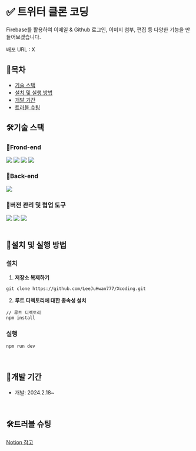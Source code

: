 # ✅ 트위터 클론 코딩
Firebase를 활용하여 이메일 & Github 로그인, 이미지 첨부, 편집 등 다양한 기능을 만들어보겠습니다.

배포 URL : X

## 📃목차
- [기술 스택](#기술-스택)
- [설치 및 실행 방법](#설치-및-실행-방법)
- [개발 기간](#개발-기간)
- [트러블 슈팅](#트러블-슈팅)

## 🛠기술 스택

### 📌Frond-end

<div style={{display: "flex"}}>
<img src="https://img.shields.io/badge/React-61DAFB?style=for-the-badge&logo=React&logoColor=black">
<img src="https://img.shields.io/badge/TypeScript-3178C6?style=for-the-badge&logo=TypeScript&logoColor=white">
<img src="https://img.shields.io/badge/Styled--Components-DB7093?style=for-the-badge&logo=styled-components&logoColor=white">
<img src="https://img.shields.io/badge/React--Query-FF4154?style=for-the-badge&logo=React-Query&logoColor=white">
</div>

### 📌Back-end
<div style={{display: "flex"}}>
<img src="https://img.shields.io/badge/Firebase-111111?style=for-the-badge&logo=Firebase&logoColor=red">
</div>

### 📌버전 관리 및 협업 도구

<div style={{display: "flex"}}>
<img src="https://img.shields.io/badge/Git-F05032?style=for-the-badge&logo=Git&logoColor=white">
<img src="https://img.shields.io/badge/GitHub-181717?style=for-the-badge&logo=GitHub&logoColor=white">
<img src="https://img.shields.io/badge/Notion-000000?style=for-the-badge&logo=Notion&logoColor=white">
</div>

<br />


## 🚀설치 및 실행 방법

### 설치

1. **저장소 복제하기**

```
git clone https://github.com/LeeJuHwan777/Xcoding.git
```

2. **루트 디렉토리에 대한 종속성 설치**

```
// 루트 디렉토리
npm install
```

### 실행
```
npm run dev
```
<br />

## 📆개발 기간

- 개발: 2024.2.18~

<br />

## 🛠트러블 슈팅

[Notion 참고](https://www.notion.so/13d5dca8300180b1ac54f898cb297ed3)

<br />

